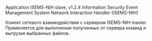 Application ISEMS-NIH slave, v1.2.4
Information Security Event Management System Network Interaction Handler (ISEMS-NIH)

Клиент сетевого взаимодействия с сервером ISEMS-NIH master.
Применяется для выполнения полученных от сервера команд и выгрузке выбранных файлов.